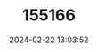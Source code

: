 ---
title: "155166"
category: "Chilomycterus schoepfii"
draft: false
date: 2024-02-22 13:03:52
languages:
  Portuguese: ["Baiacu-de-espinho-listrado"]
  Polish: ["Diodon paskowany"]
  Spanish; Castilian: ["Guanábana Rayada"]
  Danish: ["Stribet pindsvinefisk"]
  English: ["Striped Burrfish"]
---
